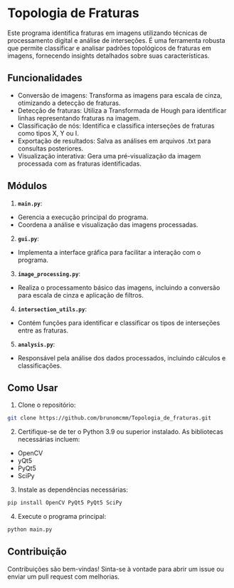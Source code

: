 # Topologia de Fraturas

Este programa identifica fraturas em imagens utilizando técnicas de processamento digital e análise de interseções. É uma ferramenta robusta que permite classificar e analisar padrões topológicos de fraturas em imagens, fornecendo insights detalhados sobre suas características.

## Funcionalidades
- Conversão de imagens: Transforma as imagens para escala de cinza, otimizando a detecção de fraturas.
- Detecção de fraturas: Utiliza a Transformada de Hough para identificar linhas representando fraturas na imagem.
- Classificação de nós: Identifica e classifica interseções de fraturas como tipos X, Y ou I.
- Exportação de resultados: Salva as análises em arquivos .txt para consultas posteriores.
- Visualização interativa: Gera uma pré-visualização da imagem processada com as fraturas identificadas.

## Módulos
1. **`main.py`**:
- Gerencia a execução principal do programa.
- Coordena a análise e visualização das imagens processadas.
2. **`gui.py`**:
- Implementa a interface gráfica para facilitar a interação com o programa.
3. **`image_processing.py`**:
- Realiza o processamento básico das imagens, incluindo a conversão para escala de cinza e aplicação de filtros.
4. **`intersection_utils.py`**:
- Contém funções para identificar e classificar os tipos de interseções entre as fraturas.
5. **`analysis.py`**:
- Responsável pela análise dos dados processados, incluindo cálculos e classificações.

## Como Usar

1. Clone o repositório:
```bash 
git clone https://github.com/brunomcmm/Topologia_de_fraturas.git
```

2. Certifique-se de ter o Python 3.9 ou superior instalado. As bibliotecas necessárias incluem:
- OpenCV
- yQt5
- PyQt5
- SciPy

3. Instale as dependências necessárias:
```bash 
pip install OpenCV PyQt5 PyQt5 SciPy
```

4. Execute o programa principal:
```bash 
python main.py
```

## Contribuição
Contribuições são bem-vindas! Sinta-se à vontade para abrir um issue ou enviar um pull request com melhorias.

